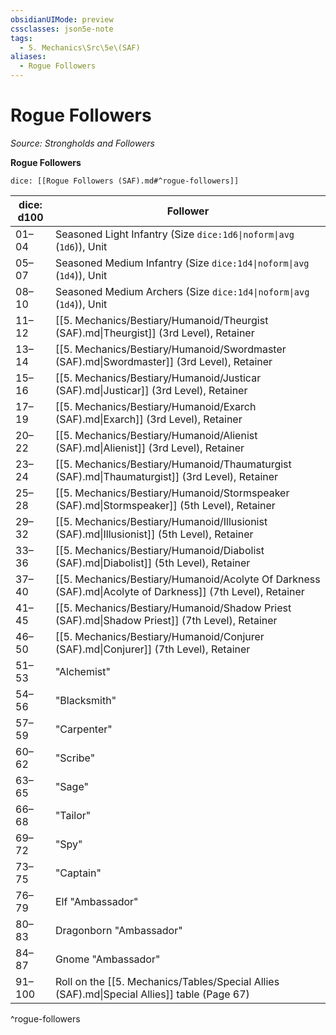 ```yaml
---
obsidianUIMode: preview
cssclasses: json5e-note
tags:
  - 5. Mechanics\Src\5e\(SAF)
aliases:
  - Rogue Followers
---
```

# Rogue Followers
*Source: Strongholds and Followers* 

**Rogue Followers**

`dice: [[Rogue Followers (SAF).md#^rogue-followers]]`

| dice: d100 | Follower |
|------------|----------|
| 01–04 | Seasoned Light Infantry (Size `dice:1d6\|noform\|avg` (`1d6`)), Unit |
| 05–07 | Seasoned Medium Infantry (Size `dice:1d4\|noform\|avg` (`1d4`)), Unit |
| 08–10 | Seasoned Medium Archers (Size `dice:1d4\|noform\|avg` (`1d4`)), Unit |
| 11–12 | [[5. Mechanics/Bestiary/Humanoid/Theurgist (SAF).md\|Theurgist]] (3rd Level), Retainer |
| 13–14 | [[5. Mechanics/Bestiary/Humanoid/Swordmaster (SAF).md\|Swordmaster]] (3rd Level), Retainer |
| 15–16 | [[5. Mechanics/Bestiary/Humanoid/Justicar (SAF).md\|Justicar]] (3rd Level), Retainer |
| 17–19 | [[5. Mechanics/Bestiary/Humanoid/Exarch (SAF).md\|Exarch]] (3rd Level), Retainer |
| 20–22 | [[5. Mechanics/Bestiary/Humanoid/Alienist (SAF).md\|Alienist]] (3rd Level), Retainer |
| 23–24 | [[5. Mechanics/Bestiary/Humanoid/Thaumaturgist (SAF).md\|Thaumaturgist]] (3rd Level), Retainer |
| 25–28 | [[5. Mechanics/Bestiary/Humanoid/Stormspeaker (SAF).md\|Stormspeaker]] (5th Level), Retainer |
| 29–32 | [[5. Mechanics/Bestiary/Humanoid/Illusionist (SAF).md\|Illusionist]] (5th Level), Retainer |
| 33–36 | [[5. Mechanics/Bestiary/Humanoid/Diabolist (SAF).md\|Diabolist]] (5th Level), Retainer |
| 37–40 | [[5. Mechanics/Bestiary/Humanoid/Acolyte Of Darkness (SAF).md\|Acolyte of Darkness]] (7th Level), Retainer |
| 41–45 | [[5. Mechanics/Bestiary/Humanoid/Shadow Priest (SAF).md\|Shadow Priest]] (7th Level), Retainer |
| 46–50 | [[5. Mechanics/Bestiary/Humanoid/Conjurer (SAF).md\|Conjurer]] (7th Level), Retainer |
| 51–53 | "Alchemist" |
| 54–56 | "Blacksmith" |
| 57–59 | "Carpenter" |
| 60–62 | "Scribe" |
| 63–65 | "Sage" |
| 66–68 | "Tailor" |
| 69–72 | "Spy" |
| 73–75 | "Captain" |
| 76–79 | Elf "Ambassador" |
| 80–83 | Dragonborn "Ambassador" |
| 84–87 | Gnome "Ambassador" |
| 91–100 | Roll on the [[5. Mechanics/Tables/Special Allies (SAF).md\|Special Allies]] table (Page 67) |
^rogue-followers

